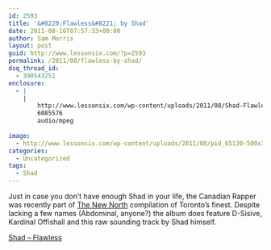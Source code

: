 ```yaml
---
id: 2593
title: '&#8220;Flawless&#8221; by Shad'
date: 2011-08-16T07:57:33+00:00
author: Sam Morris
layout: post
guid: http://www.lessonsix.com/?p=2593
permalink: /2011/08/flawless-by-shad/
dsq_thread_id:
  - 390543251
enclosure:
  - |
    |
        http://www.lessonsix.com/wp-content/uploads/2011/08/Shad-Flawless.mp3
        6085576
        audio/mpeg
        
image:
  - http://www.lessonsix.com/wp-content/uploads/2011/08/pid_65130-500x350.jpg
categories:
  - Uncategorized
tags:
  - Shad
---
```

Just in case you don&#8217;t have enough Shad in your life, the Canadian Rapper was recently part of [The New North](http://therealfrequency.bandcamp.com/) compilation of Toronto&#8217;s finest. Despite lacking a few names (Abdominal, anyone?) the album does feature D-Sisive, Kardinal Offishall and this raw sounding track by Shad himself.

[Shad &#8211; Flawless](http://www.lessonsix.com/wp-content/uploads/2011/08/Shad-Flawless.mp3)